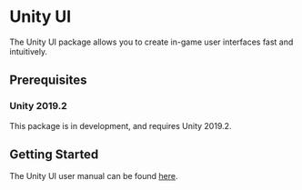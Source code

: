 # Unity UI
The Unity UI package allows you to create in-game user interfaces fast and intuitively.

## Prerequisites
### Unity 2019.2
This package is in development, and requires Unity 2019.2.

## Getting Started
The Unity UI user manual can be found [here](https://docs.unity3d.com/Manual/UISystem.html).
